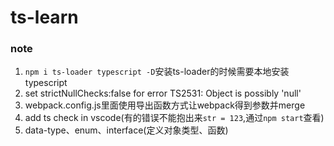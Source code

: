 # ts-learn

### note
1. `npm i ts-loader typescript -D`安装ts-loader的时候需要本地安装typescript
2. set strictNullChecks:false for error TS2531: Object is possibly 'null'
3. webpack.config.js里面使用导出函数方式让webpack得到参数并merge
4. add ts check in vscode(有的错误不能抱出来`str = 123`,通过`npm start`查看)
5. data-type、enum、interface(定义对象类型、函数)